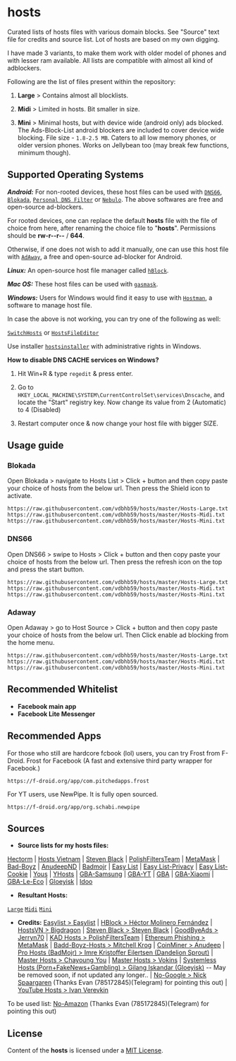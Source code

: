 # hosts
Curated lists of hosts files with various domain blocks. See "Source" text file for credits and source list. Lot of hosts are based on my own digging.

I have made 3 variants, to make them work with older model of phones and with lesser ram available. All lists are compatible with almost all kind of adblockers.

Following are the list of files present within the repository:

01. **Large** > Contains almost all blocklists.

02. **Midi** > Limited in hosts. Bit smaller in size.

03. **Mini** > Minimal hosts, but with device wide (android only) ads blocked. The Ads-Block-List android blockers are included to cover device wide blocking.
File size - `1.8-2.5 MB`. Caters to all low memory phones, or older version phones. Works on Jellybean too (may break few functions, minimum though).

## Supported Operating Systems

***Android:*** For non-rooted devices, these host files can be used with [`DNS66`](https://f-droid.org/en/packages/org.jak_linux.dns66/), [`Blokada`](https://f-droid.org/en/packages/org.blokada.alarm/), [`Personal DNS Filter`](https://www.zenz-solutions.de/personaldnsfilter/) or [`Nebulo`](https://nebulo.app/source).
The above softwares are free and open-source ad-blockers.

For rooted devices, one can replace the default **hosts** file with the file of choice from here, after renaming the choice file to "**hosts**". Permissions should be **rw-r--r--** / **644**.

Otherwise, if one does not wish to add it manually, one can use this host file with [`AdAway`](https://f-droid.org/en/packages/org.adaway/), a free and open-source ad-blocker for Android.

***Linux:*** An open-source host file manager called [`hBlock`](https://github.com/hectorm/hBlock).

***Mac OS:*** These host files can be used with [`gasmask`](https://github.com/2ndalpha/gasmask).

***Windows:*** Users for Windows would find it easy to use with [`Hostman`](http://www.abelhadigital.com/hostsman/), a software to manage host file.

In case the above is not working, you can try one of the following as well:

[`SwitchHosts`](https://oldj.github.io/SwitchHosts) or [`HostsFileEditor`](https://github.com/scottlerch/HostsFileEditor)

Use installer [`hostsinstaller`](https://github.com/vdbhb59/hosts/blob/master/hosts_install_win.bat) with administrative rights in Windows.

**How to disable DNS CACHE services on Windows?**

1) Hit Win+R & type `regedit` & press enter.

2) Go to `HKEY_LOCAL_MACHINE\SYSTEM\CurrentControlSet\services\Dnscache`, and locate the "Start" registry key. Now change its value from 2 (Automatic) to 4 (Disabled)

3) Restart computer once & now change your host file with bigger SIZE.

## Usage guide

### Blokada
Open Blokada > navigate to Hosts List > Click + button and then copy paste your choice of hosts from the below url.
Then press the Shield icon to activate.
```
https://raw.githubusercontent.com/vdbhb59/hosts/master/Hosts-Large.txt
https://raw.githubusercontent.com/vdbhb59/hosts/master/Hosts-Midi.txt
https://raw.githubusercontent.com/vdbhb59/hosts/master/Hosts-Mini.txt
```

### DNS66
Open DNS66 > swipe to Hosts > Click + button and then copy paste your choice of hosts from the below url.
Then press the refresh icon on the top and press the start button.
```
https://raw.githubusercontent.com/vdbhb59/hosts/master/Hosts-Large.txt
https://raw.githubusercontent.com/vdbhb59/hosts/master/Hosts-Midi.txt
https://raw.githubusercontent.com/vdbhb59/hosts/master/Hosts-Mini.txt
```

### Adaway
Open Adaway > go to Host Source > Click + button and then copy paste your choice of hosts from the below url.
Then Click enable ad blocking from the home menu.
```
https://raw.githubusercontent.com/vdbhb59/hosts/master/Hosts-Large.txt
https://raw.githubusercontent.com/vdbhb59/hosts/master/Hosts-Midi.txt
https://raw.githubusercontent.com/vdbhb59/hosts/master/Hosts-Mini.txt
```

## Recommended Whitelist

- __Facebook main app__
- __Facebook Lite Messenger__

## Recommended Apps
For those who still are hardcore f*c*book (lol) users, you can try Frost from F-Droid.
Frost for Facebook (A fast and extensive third party wrapper for Facebook.)
```
https://f-droid.org/app/com.pitchedapps.frost
```
For YT users, use NewPipe. It is fully open sourced.
```
https://f-droid.org/app/org.schabi.newpipe
```

## Sources

- __Source lists for my hosts files:__

[Hectorm](https://hblock.molinero.dev/hosts) | [Hosts Vietnam](https://raw.githubusercontent.com/bigdargon/hostsVN/master/hosts) | [Steven Black](https://raw.githubusercontent.com/StevenBlack/hosts/master/alternates/fakenews-gambling-porn-social/hosts) | [PolishFiltersTeam](https://raw.githubusercontent.com/PolishFiltersTeam/KADhosts/master/KADhosts.txt) | [MetaMask](https://raw.githubusercontent.com/MetaMask/eth-phishing-detect/master/src/hosts.txt) | [Bad-Boyz](https://raw.githubusercontent.com/mitchellkrogza/Badd-Boyz-Hosts/master/hosts) | [AnudeepND](https://raw.githubusercontent.com/anudeepND/blacklist/master/CoinMiner.txt) | [Badmojr](https://badmojr.github.io/1Hosts/Pro/hosts.txt) | [Easy List](https://easylist.to/easylist/easylist.txt) | [Easy List-Privacy](https://easylist.to/easylist/easyprivacy.txt) | [Easy List-Cookie](https://easylist-downloads.adblockplus.org/easylist-cookie.txt) | [Yous](https://raw.githubusercontent.com/yous/YousList/master/hosts.txt) | [YHosts](https://raw.githubusercontent.com/vokins/yhosts/master/hosts.txt) | [GBA-Samsung](https://raw.githubusercontent.com/jerryn70/GoodbyeAds/master/Extension/GoodbyeAds-Samsung-AdBlock.txt) | [GBA-YT](https://raw.githubusercontent.com/jerryn70/GoodbyeAds/master/Extension/GoodbyeAds-YouTube-AdBlock.txt) | [GBA](https://raw.githubusercontent.com/jerryn70/GoodbyeAds/master/Hosts/GoodbyeAds.txt) | [GBA-Xiaomi](https://raw.githubusercontent.com/jerryn70/GoodbyeAds/master/Extension/GoodbyeAds-Xiaomi-Extension.txt) | [GBA-Le-Eco](https://raw.githubusercontent.com/jerryn70/GoodbyeAds/master/Extension/GoodbyeAds-LeEco-Extension.txt) | [Gloeyisk](https://raw.githubusercontent.com/gloeyisk/SystemlessHosts/master/system/etc/hosts) | [Idoo](https://gist.githubusercontent.com/idoo/dc809ae93a3da54fb24c92185dfffffa/raw/d19b6edd63cbd9154d20dce782198920c3bb770e/hosts-yt-ads)

- __Resultant Hosts:__

[`Large`](https://raw.githubusercontent.com/vdbhb59/hosts/master/Hosts-Large.txt)
[`Midi`](https://raw.githubusercontent.com/vdbhb59/hosts/master/Hosts-Midi.txt)
[`Mini`](https://raw.githubusercontent.com/vdbhb59/hosts/master/Hosts-Mini.txt)

- __Credits:__
[Easylist > Easylist](https://easylist.to/index.html) |
[HBlock > Héctor Molinero Fernández](https://github.com/hectorm) |
[HostsVN > Bigdragon](https://github.com/bigdargon) |
[Steven Black > Steven Black](https://github.com/StevenBlack) |
[GoodByeAds > Jerryn70](https://github.com/jerryn70) |
[KAD Hosts > PolishFiltersTeam](https://github.com/PolishFiltersTeam) |
[Ethereum Phishing > MetaMask](https://github.com/MetaMask) |
[Badd-Boyz-Hosts > Mitchell Krog](https://github.com/mitchellkrogza) |
[CoinMiner > Anudeep](https://github.com/anudeepND) |
[Pro Hosts (BadMojr) > Imre Kristoffer Eilertsen (Dandelion Sprout)](https://github.com/DandelionSprout) |
[Master Hosts > Chayoung You](https://github.com/Yous) |
[Master Hosts > Vokins](https://github.com/vokins) |
[Systemless Hosts (Porn+FakeNews+Gambling) > Gilang Iskandar (Gloeyisk)](https://github.com/gloeyisk) -- May be removed soon, if not updated any longer.. |
[No-Google > Nick Spaargaren](https://github.com/nickspaargaren/no-google) (Thanks Evan (785172845)(Telegram) for pointing this out) |
[YouTube Hosts > Ivan Verevkin](https://github.com/idoo)

To be used list:
[No-Amazon](https://github.com/nickspaargaren/no-amazon) (Thanks Evan (785172845)(Telegram) for pointing this out)

## License

Content of the **hosts** is licensed under a [MIT License](https://github.com/vdbhb59/hosts/blob/master/LICENSE).
